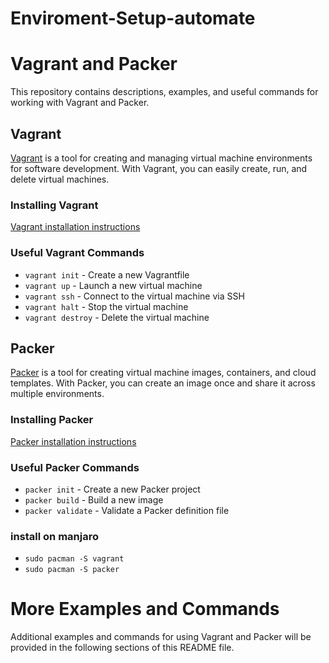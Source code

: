 # Enviroment-Setup-automate

# Vagrant and Packer

This repository contains descriptions, examples, and useful commands for working with Vagrant and Packer.

## Vagrant

[Vagrant](https://www.vagrantup.com/) is a tool for creating and managing virtual machine environments for software development. With Vagrant, you can easily create, run, and delete virtual machines.

### Installing Vagrant

[Vagrant installation instructions](https://www.vagrantup.com/docs/installation)

### Useful Vagrant Commands

- `vagrant init` - Create a new Vagrantfile
- `vagrant up` - Launch a new virtual machine
- `vagrant ssh` - Connect to the virtual machine via SSH
- `vagrant halt` - Stop the virtual machine
- `vagrant destroy` - Delete the virtual machine

## Packer

[Packer](https://www.packer.io/) is a tool for creating virtual machine images, containers, and cloud templates. With Packer, you can create an image once and share it across multiple environments.

### Installing Packer

[Packer installation instructions](https://learn.hashicorp.com/tutorials/packer/get-started-install-cli)

### Useful Packer Commands

- `packer init` - Create a new Packer project
- `packer build` - Build a new image
- `packer validate` - Validate a Packer definition file


### install on manjaro

- `sudo pacman -S vagrant`
- `sudo pacman -S packer`

# More Examples and Commands

Additional examples and commands for using Vagrant and Packer will be provided in the following sections of this README file.